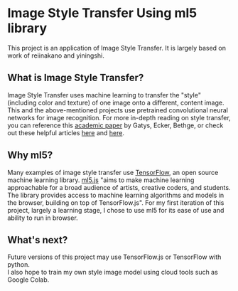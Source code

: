 # Image Style Transfer Using ml5 library 
This project is an application of Image Style Transfer. It is largely based on work of reiinakano and yiningshi.   

## What is Image Style Transfer?  
Image Style Transfer uses machine learning to transfer the "style" (including color and texture) of one image onto a different, content image. This and the above-mentioned projects use pretrained convolutional neural networks for image recognition. For more in-depth reading on style transfer, you can reference this [academic paper](https://arxiv.org/abs/1508.06576) by Gatys, Ecker, Bethge, or check out these helpful articles [here](https://towardsdatascience.com/style-transfer-styling-images-with-convolutional-neural-networks-7d215b58f461) and [here](https://medium.com/data-science-group-iitr/artistic-style-transfer-with-convolutional-neural-network-7ce2476039fd).   

## Why ml5?
Many examples of image style transfer use [TensorFlow](https://www.tensorflow.org/), an open source machine learning library. [ml5.js](https://ml5js.org/) "aims to make machine learning approachable for a broad audience of artists, creative coders, and students. The library provides access to machine learning algorithms and models in the browser, building on top of TensorFlow.js". For my first iteration of this project, largely a learning stage, I chose to use ml5 for its ease of use and ability to run in browser.   

## What's next?
Future versions of this project may use TensorFlow.js or TensorFlow with python.   
I also hope to train my own style image model using cloud tools such as Google Colab.   




